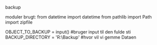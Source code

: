 backup

moduler brugt:
from datetime import datetime
from pathlib import Path
import zipfile

OBJECT_TO_BACKUP = input()  #bruger input til den fulde sti
BACKUP_DIRECTORY = 'R:\Backup'  #hvor vil vi gemme Dataen

